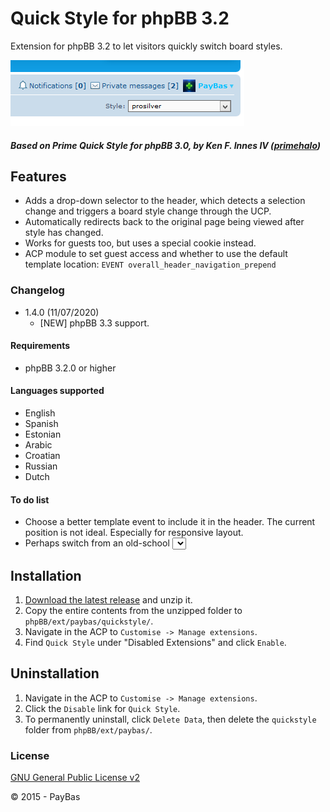 Quick Style for phpBB 3.2
==========

Extension for phpBB 3.2 to let visitors quickly switch board styles.

![Screenshot](screenshot.png)

##### Based on Prime Quick Style for phpBB 3.0, by Ken F. Innes IV ([primehalo](http://www.absoluteanime.com/admin/mods.htm))

## Features
- Adds a drop-down selector to the header, which detects a selection change and triggers a board style change through the UCP.
- Automatically redirects back to the original page being viewed after style has changed.
- Works for guests too, but uses a special cookie instead.
- ACP module to set guest access and whether to use the default template location: `EVENT overall_header_navigation_prepend`

### Changelog 
- 1.4.0 (11/07/2020)
  - [NEW] phpBB 3.3 support. 
    
#### Requirements
- phpBB 3.2.0 or higher

#### Languages supported
- English
- Spanish
- Estonian
- Arabic
- Croatian
- Russian
- Dutch

#### To do list
- Choose a better template event to include it in the header. The current position is not ideal. Especially for responsive layout.
- Perhaps switch from an old-school <select> element to something more fancy.

## Installation
1. [Download the latest release](https://github.com/Sajaki/QuickStyle/releases) and unzip it.
2. Copy the entire contents from the unzipped folder to `phpBB/ext/paybas/quickstyle/`.
3. Navigate in the ACP to `Customise -> Manage extensions`.
4. Find `Quick Style` under "Disabled Extensions" and click `Enable`.

## Uninstallation
1. Navigate in the ACP to `Customise -> Manage extensions`.
2. Click the `Disable` link for `Quick Style`.
3. To permanently uninstall, click `Delete Data`, then delete the `quickstyle` folder from `phpBB/ext/paybas/`.

### License
[GNU General Public License v2](http://opensource.org/licenses/GPL-2.0)

© 2015 - PayBas